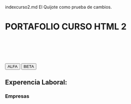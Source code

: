 indexcurso2.md
El Quijote como prueba de cambios.
<!DOCTYPE html>
<html>
<head>
<title>HTML2*CSS</title>
</head>
<body>
<div id="cabeza">
<h1 id="cabecera">PORTAFOLIO CURSO HTML 2</h1><br> <br><br><br><br>
<div>
<button>ALFA</button>
<BUtton>BETA</BUtton>
<h2 class="texto">Experencia Laboral: </h2>
<h3 class="texto">Empresas</h3>
</body>

</html>